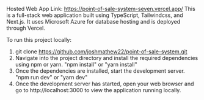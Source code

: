 Hosted Web App Link: https://point-of-sale-system-seven.vercel.app/
This is a full-stack web application built using TypeScript, Tailwindcss, and Next.js. It uses Microsoft Azure for database hosting and is deployed through Vercel.

To run this project locally:
1. git clone https://github.com/joshmathew22/point-of-sale-system.git
2. Navigate into the project directory and install the required dependencies using npm or yarn. "npm install" or "yarn install"
3. Once the dependencies are installed, start the development server. "npm run dev" or "yarn dev"
4. Once the development server has started, open your web browser and go to http://localhost:3000 to view the application running locally.
